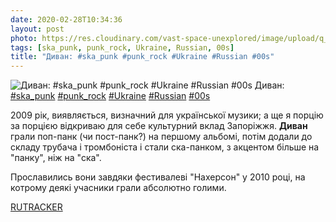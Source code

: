 ```yaml
---
date: 2020-02-28T10:34:36
layout: post
photo: https://res.cloudinary.com/vast-space-unexplored/image/upload/q_auto,dpr_auto,w_auto/photos/photo_906_28-02-2020_10-34-36.jpg
tags: [ska_punk, punk_rock, Ukraine, Russian, 00s]
title: "Диван: #ska_punk #punk_rock #Ukraine #Russian #00s"
---
```

![Диван: #ska_punk #punk_rock #Ukraine #Russian #00s](https://res.cloudinary.com/vast-space-unexplored/image/upload/q_auto,dpr_auto,w_auto/photos/photo_906_28-02-2020_10-34-36.jpg)
Диван: [#ska_punk](/tags/#ska_punk) [#punk_rock](/tags/#punk_rock) [#Ukraine](/tags/#Ukraine) [#Russian](/tags/#Russian) [#00s](/tags/#00s)

2009 рік, виявляється, визначний для української музики; а ще я порцію за порцією відкриваю для себе культурний вклад Запоріжжя. **Диван** грали поп-панк (чи пост-панк?) на першому альбомі, потім додали до складу трубача і тромбоніста і стали ска-панком, з акцентом більше на &quot;панку&quot;, ніж на &quot;ска&quot;.

Прославились вони завдяки фестивалеві &quot;Нахерсон&quot; у 2010 році, на котрому деякі учасники грали абсолютно голими.

[RUTRACKER](https://rutracker.org/forum/viewtopic.php?t=3457552)